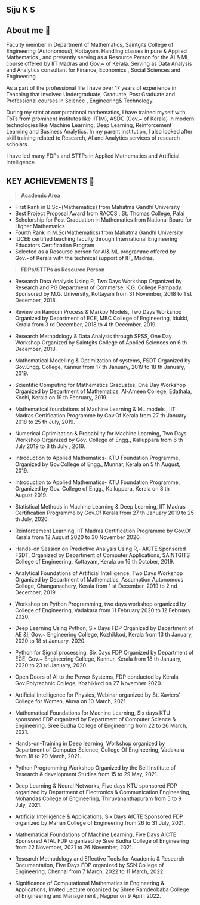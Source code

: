 ## Siju K S

<!--
**sijuswamy/sijuswamy** is a ✨ _special_ ✨ repository because its `README.md` (this file) appears on your GitHub profile.

Here are some ideas to get you started:

- 🔭 I’m currently working on ...
- 🌱 I’m currently learning ...
- 👯 I’m looking to collaborate on ...
- 🤔 I’m looking for help with ...
- 💬 Ask me about ...
- 📫 How to reach me: ...
- 😄 Pronouns: ...
- ⚡ Fun fact: ...
-->
## About me 🤔

Faculty member in Department of Mathematics, Saintgits College of Engineering (Autonomous), Kottayam. Handling classes in pure & Applied Mathematics , and presently serving as a Resource Person for the AI & ML course offered by IIT Madras and Gov.~ of Kerala. Serving as Data Analysis and Analytics consultant for Finance, Economics , Social Sciences and Engineering .

As a part of the professional life I have over 17 years of experience in Teaching that involved Undergraduate, Graduate, Post Graduate and Professional courses in Science , Engineering& Technology.

During my stint at computational mathematics, I  have trained myself with ToTs from prominent institutes like IIT(M), ASDC (Gov.~ of Kerala) in modern technologies like Machine Learning, Deep Learning, Reinforcement Learning and Business Analytics. In my parent institution, I also looked after skill training related to Research, AI and Analytics services of research scholars. 

 I have led many FDPs and STTPs in Applied Mathematics and Artificial Intelligence.

## KEY ACHIEVEMENTS 🌱

>**Academic Area**


* First Rank in B.Sc~(Mathematics) from Mahatma Gandhi University
* Best Project Proposal Award from RACCS , St. Thomas College, Palai
* Scholorship for Post Graduation in Mathematics from National Board for Higher Mathematics
* Fourth Rank in M.Sc(Mathematics) from Mahatma Gandhi University
* IUCEE certified teaching faculty through International Engineering Educators Certification Program 
* Selected as a Resourse person for AI\& ML programme offered by Gov.~of Kerala with the technical support of IIT, Madras.

>**FDPs/STTPs as Resource Person**

* Research Data Analysis Using R, Two Days Workshop Organized by Research and PG Department of Commerse, K.G. College Pampady. Sponsored by M.G. University,
Kottayam from 31 November, 2018 to 1 st December, 2018.

* Review on Random Process & Markov Models, Two Days Workshop Organized by Department of ECE, MBC College of Engineering, Idukki, Kerala from 3 rd December,
2018 to 4 th December, 2019.

* Research Methodology & Data Analysis through SPSS, One Day Workshop Organized by Saintgits College of Applied Sciences on 6 th December, 2018.
* Mathematical Modelling & Optimization of systems, FSDT Organized by Gov.Engg. College, Kannur from 17 th January, 2019 to 18 th January, 2019.
* Scientific Computing for Mathematics Graduates, One Day Workshop Organized by Department of Mathematics, Al-Ameen College, Edathala, Kochi, Kerala on 19 th
February, 2019.
* Mathematical foundations of Machine Learning & ML models , IIT Madras Certification Programme by Gov.Of Kerala from 27 th January 2018 to 25 th July, 2019.
* Numerical Optimization & Probability for Machine Learning, Two Days Workshop Organized by Gov. College of Engg., Kalluppara from 6 th July,2019 to 8 th July , 2019.
* Introduction to Applied Mathematics- KTU Foundation Programme, Organized by Gov.College of Engg., Munnar, Kerala on 5 th August, 2019.
* Introduction to Applied Mathematics- KTU Foundation Programme, Organized by Gov. College of Engg., Kalluppara, Kerala on 8 th August,2019.
* Statistical Methods in Machine Learning & Deep Learning, IIT Madras Certification Programme by Gov.Of Kerala from 27 th January 2019 to 25 th July, 2020.
* Reinforcement Learning, IIT Madras Certification Programme by Gov.Of Kerala from 12 August 2020 to 30 November 2020.
* Hands-on Session on Predictive Analysis Using R,- AICTE Sponsored FSDT, Organized by Department of Computer Applications, SAINTGITS College of Engineering,
Kottayam, Kerala on 16 th October, 2019.
* Analytical Foundations of Artificial Intelligence, Two Days Workshop Organized by Department of Mathematics, Assumption Autonomous College, Changanachery, Kerala
from 1 st December, 2019 to 2 nd December, 2019.
* Workshop on Python Programming, two days workshop organized by College of Engineering, Vadakara from 11 February 2020 to 12 February 2020.
* Deep Learning Using Python, Six Days FDP Organized by Department of AE &I, Gov.~ Engineering College, Kozhikkod, Kerala from 13 th January, 2020 to 18 st January, 2020.
* Python for Signal processing, Six Days FDP Organized by Department of ECE, Gov.~ Engineering College, Kannur, Kerala from 18 th January, 2020 to 23 rd January, 2020.
* Open Doors of AI to the Power Systems, FDP conducted by Kerala Gov.Polytechnic College, Kozhikkod on 27 November 2020.
* Artificial Intelligence for Physics, Webinar organized by St. Xaviers' College for Women, Aluva on 10 March, 2021.
* Mathematical Foundations for Machine Learning, Six days KTU sponsored FDP organized by Department of Computer Science & Engineering, Sree Budha College of Engineering from 22 to 26 March, 2021.
* Hands-on-Training in Deep learning, Workshop organized by Department of Computer Science, College Of Engineering, Vadakara from 18 to 20 March, 2021.
* Python Programming Workshop Organized by the Bell Institute of Research & development Studies from 15 to 29 May, 2021.
* Deep Learning & Neural Networks, Five days KTU sponsored FDP organized by Department of Electronics & Communication Engineering, Mohandas College of Engineering, Thiruvananthapuram from 5 to 9 July, 2021.
* Artificial Intelligence & Applications, Six Days AICTE Sponsored FDP organized by Marian College of Engineering from 26 to 31 July, 2021.
* Mathematical Foundations of Machine Learning, Five Days AICTE Sponsored ATAL FDP organized by Sree Budha College of Engineering from 22 November, 2021 to 26 November, 2021.
* Research Methodology and Effective Tools for Academic & Research Documentation, Five Days FDP organized by SSN College of Engineering, Chennai from 7 March, 2022 to 11 March, 2022.
* Significance of Computational Mathematics in Engineering & Applications, Invited Lecture organized by Shree Ramdeobaba College of Engineering and Management , Nagpur on 9 April, 2022.
